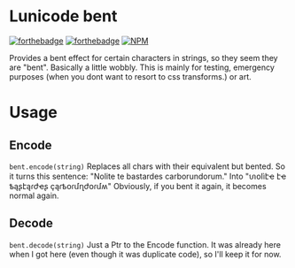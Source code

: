 # Lunicode bent

[![forthebadge](http://forthebadge.com/images/badges/oooo-kill-em.svg)](http://forthebadge.com) [![forthebadge](http://forthebadge.com/images/badges/compatibility-betamax.svg)](http://forthebadge.com)
[![NPM](https://nodei.co/npm/lunicode-bent.png?compact=true)](https://npmjs.org/package/lunicode-bent)

Provides a bent effect for certain characters in strings, so they seem they are "bent". Basically a little wobbly. This is mainly for testing, emergency purposes (when you dont want to resort to css transforms.) or art.

# Usage

## Encode

`bent.encode(string)` Replaces all chars with their equivalent but bented. So it turns this sentence: "Nolite te bastardes carborundorum."
Into "ហօӀìէҽ էҽ ҍąʂէąɾժҽʂ çąɾҍօɾմղժօɾմʍ" Obviously, if you bent it again, it becomes normal again.


## Decode
`bent.decode(string)` Just a Ptr to the Encode function. It was already here when I got here (even though it was duplicate code), so I'll keep it for now.